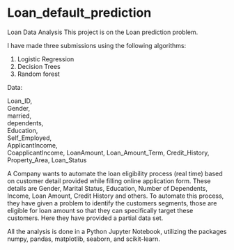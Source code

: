 # Loan_default_prediction
Loan Data Analysis
This project is on the Loan prediction problem. 

I have made three submissions using the following algorithms:
1) Logistic Regression
2) Decision Trees
3) Random forest 

Data:

Loan_ID, 		
Gender,			
married,			
dependents,  	
Education,		
Self_Employed,	
ApplicantIncome,	
CoapplicantIncome,
LoanAmount,
Loan_Amount_Term,
Credit_History,
Property_Area,
Loan_Status

A Company wants to automate the loan eligibility process (real time) based on customer detail provided while filling online application form. These details are Gender, Marital Status, Education, Number of Dependents, Income, Loan Amount, Credit History and others. To automate this process, they have given a problem to identify the customers segments, those are eligible for loan amount so that they can specifically target these customers. Here they have provided a partial data set.

All the analysis is done in a Python Jupyter Notebook, utilizing the packages numpy, pandas, matplotlib, seaborn, and scikit-learn.
